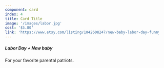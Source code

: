 ```yaml
---
component: card
index: 4
title: Card Title
image: '/images/labor.jpg'
cost: '$5.00'
link: 'https://www.etsy.com/listing/1042608247/new-baby-labor-day-funny-card-2-in-1?ref=shop_home_active_4&frs=1'
---
```

##### Labor Day + New baby
For your favorite parental patriots.